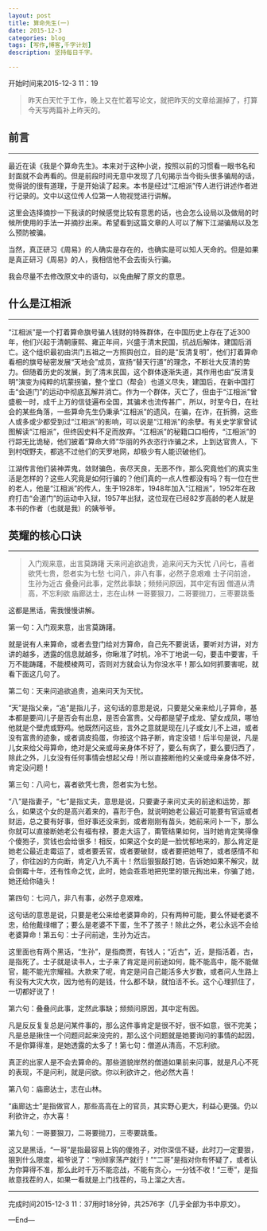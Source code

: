 ```yaml
---
layout: post
title: 算命先生(一)
date: 2015-12-3
categories: blog
tags: [写作,博客,千字计划]
description: 坚持每日千字。

---
```

开始时间来2015-12-3 11：19
> 昨天白天忙于工作，晚上又在忙着写论文，就把昨天的文章给漏掉了，打算今天写两篇补上昨天的。## 前言
***最近在读《我是个算命先生》。本来对于这种小说，按照以前的习惯看一眼书名和封面就不会再看的。但是前段时间无意中发现了几句揭示当今街头很多骗局的话，觉得说的很有道理，于是开始读了起来。本书是经过“江相派”传人进行讲述作者进行记录的。文中以这位传人位第一人物视觉进行讲解。
这里会选择摘抄一下我读的时候感觉比较有意思的话，也会怎么设局以及做局的时候所使用的手法一并摘抄出来。希望看到这篇文章的人可以了解下江湖骗局以及怎么预防被骗。
当然，真正研习《周易》的人确实是存在的，也确实是可以知人天命的。但是如果是真正研习《周易》的人，我相信他不会去街头行骗。
我会尽量不去修改原文中的语句，以免曲解了原文的意思。
## 什么是江相派
***
“江相派”是一个打着算命旗号骗人钱财的特殊群体，在中国历史上存在了近300年，他们兴起于清朝康熙、雍正年间，兴盛于清末民国，抗战后解体，建国后消亡。这个组织最初由洪门五祖之一方照舆创立，目的是“反清复明”，他们打着算命看相的旗号秘密发展“天地会”成员，宣扬“替天行道”的理念，不断壮大反清的势力。但随着历史的发展，到了清末民国，这个群体逐渐失道，其作用也由“反清复明”演变为纯粹的坑蒙拐骗，整个堂口（帮会）也道义尽失，建国后，在新中国打击“会道门”的运动中彻底瓦解并消亡。作为一个群体，灭亡了，但由于“江相派”曾盛极一时，成千上万的信徒遍布全国，其骗术也流传甚广，所以，时至今日，在社会的某些角落，一些算命先生仍秉承“江相派”的遗风，在骗，在诈，在折腾，这些人或多或少都受到过“江相派”的影响，可以说是“江相派”的余孽。有关史学家曾试图解读“江相派”，但终因史料不足而放弃。“江相派”的秘籍口口相传，“江相派”的行踪无比诡秘，他们披着“算命大师”华丽的外衣恣行诈骗之术，上到达官贵人，下到村氓野夫，都逃不过他们的天罗地网，却极少有人能识破他们。

江湖传言他们装神弄鬼，敛财骗色，丧尽天良，无恶不作，那么究竟他们的真实生活是怎样的？这些人究竟是如何行骗的？他们真的一点人性都没有吗？有一位在世的老人，他是“江相派”的传人，生于1928年，1948年加入“江相派”，1952年在政府打击“会道门”的运动中入狱，1957年出狱，这位现在已经82岁高龄的老人就是本书的作者（也就是我）的姨爷爷。
## 英耀的核心口诀
***
> 入门观来意，出言莫踌躇
> 天来问追欲追贵，追来问天为天忧
> 八问七，喜者欲凭七贵，怨者实为七愁
> 七问八，非八有事，必然子息艰难
> 士子问前途，生孙为近古
> 叠叠问此事，定然此事缺；频频问原因，其中定有因
> 僧道从清高，不忘利欲
> 庙廊达士，志在山林
> 一哥要狠刀，二哥要抛刀，三枣要跳蚤


这都是黑话，需我慢慢讲解。

第一句：入门观来意，出言莫踌躇。

就是说有人来算命，或者去登门给对方算命，自己先不要说话，要听对方讲，对方讲的越多，透露的信息就越多，你瞅准了时机，冷不丁地说一句，要击中要害，千万不能踌躇，不能模棱两可，否则对方就会认为你没水平！那么如何抓要害呢，就看下面这几句了。

第二句：天来问追欲追贵，追来问天为天忧。

“天”是指父亲，“追”是指儿子，这句话的意思是说，只要是父亲来给儿子算命，基本都是要问儿子是否会有出息，是否会富贵。父母都是望子成龙、望女成凤，哪怕他就是个壁虎或野鸡。他既然问这些，言外之意就是现在儿子或女儿不上进，或者没有富贵的迹象，或者调皮捣蛋，你按这个路子断，肯定没错！后半句是说，凡是儿女来给父母算命，绝对是父亲或母亲身体不好了，要么有病了，要么要归西了，除此之外，儿女没有任何事情会想起父母！所以直接断他的父亲或母亲身体不好，肯定没问题！

第三句：八问七，喜者欲凭七贵，怨者实为七愁。

“八”是指妻子，“七”是指丈夫，意思是说，只要妻子来问丈夫的前途和运势，那么，如果这个女的是高兴着来的，喜形于色，就说明她老公最近可能要有官运或者财运，总之要有好事，但好事还没来到，或者刚刚有苗头，她前来问卜一下，那么你就可以直接断她老公有福有禄，要走大运了，甭管结果如何，当时她肯定笑得像个傻狍子，赏钱也会给很多！相反，如果这个女的是一脸忧郁地来的，那么肯定是她老公最近走霉运了，或者要丢官，或者要破财，或者要把她甩了，或者感情不和了，你往凶的方向断，肯定八九不离十！然后狠狠敲打她，告诉她如果不解灾，就会倒霉十年，还有性命之忧，此时，她会乖乖地把兜里的银元掏出来，你骗了她，她还给你磕头！

第四句：七问八，非八有事，必然子息艰难。

这句话的意思是说，只要是老公来给老婆算命的，只有两种可能，要么怀疑老婆不忠，给他戴绿帽了；要么是老婆不下蛋，生不了孩子！除此之外，老公永远不会给老婆算命！第五句：士子问前途，生孙为近古。

这里面也有两个黑话，“生孙”，是指商贾，有钱人；“近古”，近，是指活着，古，是指死了。士子就是读书人，士子来了肯定是问前途如何，能不能高中，能不能做官，能不能光宗耀祖。大款来了呢，肯定是问自己能活多大岁数，或者问人生路上有没有大灾大坎，因为他有的是钱，什么都不缺，就怕活不长。这个心理抓住了，一切都好说了！

第六句：叠叠问此事，定然此事缺；频频问原因，其中定有因。

凡是反反复复总是问某件事的，那么这件事肯定是很不好，很不如意，很不完美；凡是总是揪住一个问题问起来没完的，那么这个问题就是她要询问的事情的起因，不是你算得准，是她透露的太多了！第七句：僧道从清高，不忘利欲。

真正的出家人是不会去算命的。那些道貌岸然的僧道如果前来问事，就是凡心不死的表现，不是问利，就是问欲。你以利欲许之，他必然大喜！

第八句：庙廊达士，志在山林。

“庙廊达士”是指做官人，那些高高在上的官员，其实野心更大，利益心更强。仍以利欲许之，亦大喜！

第九句：一哥要狠刀，二哥要抛刀，三枣要跳蚤。

这又是黑话，“一哥”是指最容易上钩的傻狍子，对你深信不疑，此时刀一定要狠，狠到什么限度，祖爷说了：“别倾家荡产就行！”“二哥”是指对你有怀疑了，或者认为你算得不准，那么此时千万不能恋战，不能有贪心，一分钱不收！“三枣”，是指故意找茬的人，如果一看就是上门找茬的，马上溜之大吉。***
完成时间2015-12-3 11：37用时18分钟，共2576字（几乎全部为书中原文）。

—End—











